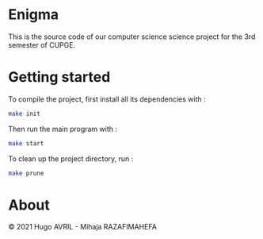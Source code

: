 # Enigma

This is the source code of our computer science science project for the 3rd semester of CUPGE. 

# Getting started

To compile the project, first install all its dependencies with :

```bash
make init
```

Then run the main program with :

```bash
make start
```

To clean up the project directory, run :

```bash
make prune
```

# About

© 2021 Hugo AVRIL - Mihaja RAZAFIMAHEFA